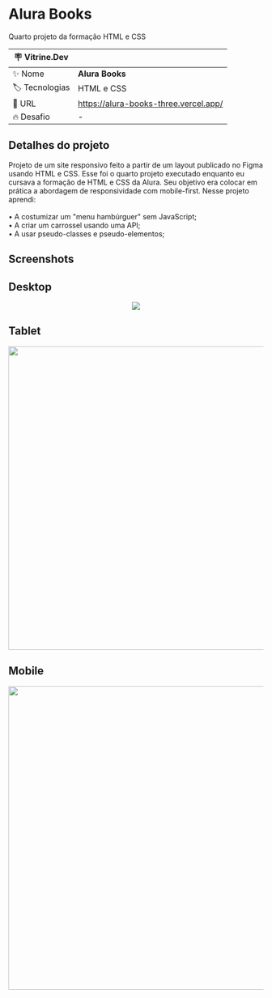 # Alura Books

Quarto projeto da formação HTML e CSS 

| :placard: Vitrine.Dev |     |
| -------------  | --- |
| :sparkles: Nome        | **Alura Books**
| :label: Tecnologias | HTML e CSS
| :rocket: URL         | https://alura-books-three.vercel.app/
| :fire: Desafio     | -


## Detalhes do projeto

Projeto de um site responsivo feito a partir de um layout publicado no Figma usando HTML e CSS. 
Esse foi o quarto projeto executado enquanto eu cursava a formação de HTML e CSS da Alura. 
Seu objetivo era colocar em prática a abordagem de responsividade com mobile-first. Nesse projeto aprendi:<br>
<br>• A costumizar um "menu hambúrguer" sem JavaScript; <br>
• A criar um carrossel usando uma API; <br>
• A usar pseudo-classes e pseudo-elementos; <br>

## Screenshots

## Desktop
<p align="center">
  <img src="./img/Pagina.png" align="center"></img>
</p>

## Tablet
<p align="center">
  <img width="600" src="./img/PaginaTablet.png" align="center"></img>
</p>

## Mobile
<p align="center">
  <img width="600" src="./img/PaginaMobile.png" align="center"></img>
</p>
